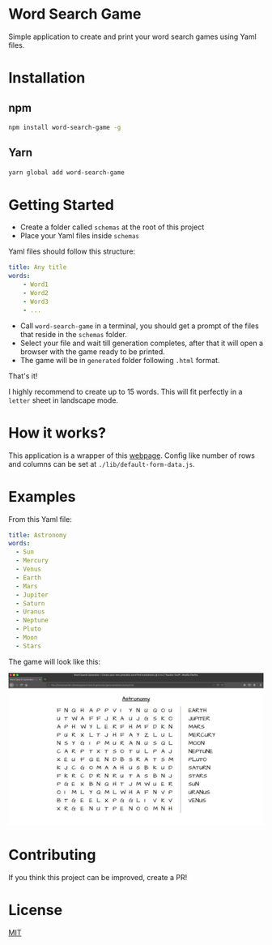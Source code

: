 # Word Search Game

Simple application to create and print your word search games using Yaml files.

# Installation

## npm
```bash
npm install word-search-game -g
```

## Yarn
```bash
yarn global add word-search-game
```

# Getting Started

* Create a folder called `schemas` at the root of this project
* Place your Yaml files inside `schemas`

Yaml files should follow this structure:

```yml
title: Any title
words:
    - Word1
    - Word2
    - Word3
    - ...
```
* Call `word-search-game` in a terminal, you should get a prompt of the files that reside in the `schemas` folder.
* Select your file and wait till generation completes, after that it will open a browser with the game ready to be printed.
* The game will be in `generated` folder following `.html` format.

That's it!

I highly recommend to create up to 15 words. This will fit perfectly in a `letter` sheet in landscape mode.

# How it works? 

This application is a wrapper of this [webpage](https://tools.atozteacherstuff.com/word-search-maker/wordsearch.php). Config like number of rows and columns can be set at `./lib/default-form-data.js`.

# Examples

From this Yaml file:

```yml
title: Astronomy
words:
  - Sun
  - Mercury
  - Venus
  - Earth
  - Mars
  - Jupiter
  - Saturn
  - Uranus
  - Neptune
  - Pluto
  - Moon
  - Stars
```

The game will look like this:

![](example.png)

# Contributing

If you think this project can be improved, create a PR! 

# License

[MIT](LICENSE)